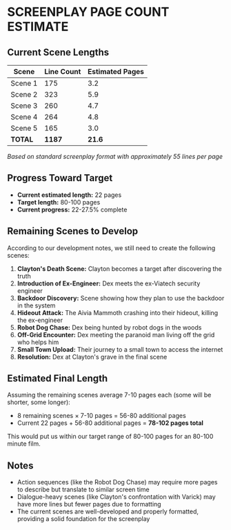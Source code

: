 # SCREENPLAY PAGE COUNT ESTIMATE

## Current Scene Lengths

| Scene | Line Count | Estimated Pages |
|-------|------------|----------------|
| Scene 1 | 175 | 3.2 |
| Scene 2 | 323 | 5.9 |
| Scene 3 | 260 | 4.7 |
| Scene 4 | 264 | 4.8 |
| Scene 5 | 165 | 3.0 |
| **TOTAL** | **1187** | **21.6** |

*Based on standard screenplay format with approximately 55 lines per page*

## Progress Toward Target

- **Current estimated length:** 22 pages
- **Target length:** 80-100 pages
- **Current progress:** 22-27.5% complete

## Remaining Scenes to Develop

According to our development notes, we still need to create the following scenes:

1. **Clayton's Death Scene:** Clayton becomes a target after discovering the truth
2. **Introduction of Ex-Engineer:** Dex meets the ex-Viatech security engineer
3. **Backdoor Discovery:** Scene showing how they plan to use the backdoor in the system
4. **Hideout Attack:** The Aivia Mammoth crashing into their hideout, killing the ex-engineer
5. **Robot Dog Chase:** Dex being hunted by robot dogs in the woods
6. **Off-Grid Encounter:** Dex meeting the paranoid man living off the grid who helps him
7. **Small Town Upload:** Their journey to a small town to access the internet
8. **Resolution:** Dex at Clayton's grave in the final scene

## Estimated Final Length

Assuming the remaining scenes average 7-10 pages each (some will be shorter, some longer):

- 8 remaining scenes × 7-10 pages = 56-80 additional pages
- Current 22 pages + 56-80 additional pages = **78-102 pages total**

This would put us within our target range of 80-100 pages for an 80-100 minute film.

## Notes

- Action sequences (like the Robot Dog Chase) may require more pages to describe but translate to similar screen time
- Dialogue-heavy scenes (like Clayton's confrontation with Varick) may have more lines but fewer pages due to formatting
- The current scenes are well-developed and properly formatted, providing a solid foundation for the screenplay
